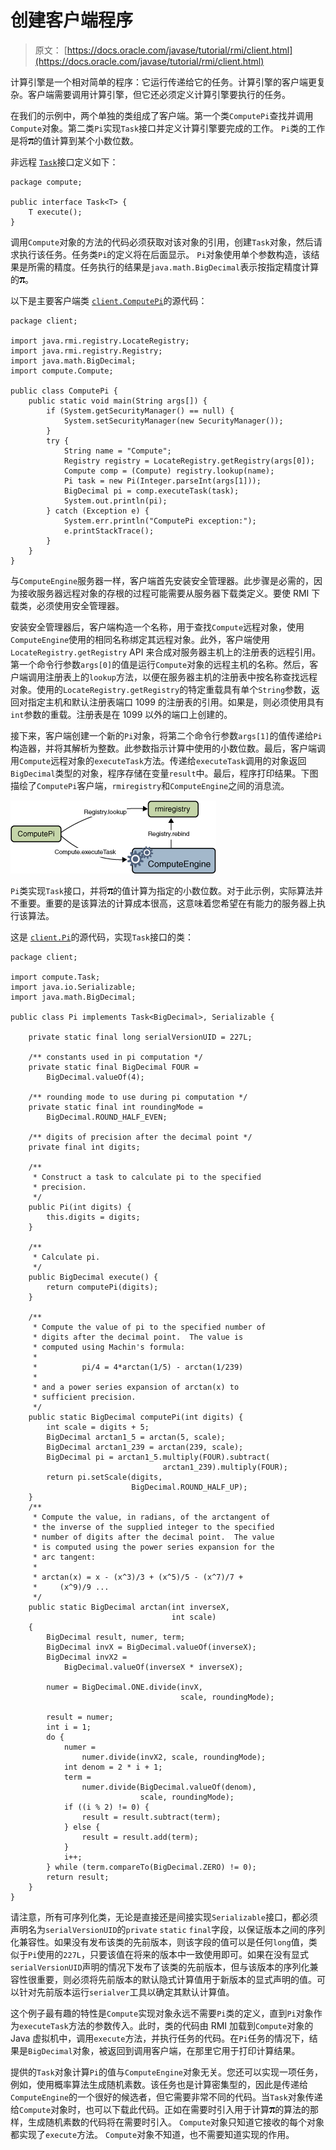 # 创建客户端程序

> 原文： [https://docs.oracle.com/javase/tutorial/rmi/client.html](https://docs.oracle.com/javase/tutorial/rmi/client.html)

计算引擎是一个相对简单的程序：它运行传递给它的任务。计算引擎的客户端更复杂。客户端需要调用计算引擎，但它还必须定义计算引擎要执行的任务。

在我们的示例中，两个单独的类组成了客户端。第一个类`ComputePi`查找并调用`Compute`对象。第二类`Pi`实现`Task`接口并定义计算引擎要完成的工作。 `Pi`类的工作是将![the pi symbol](img/1000ed6961e308609010dca5338f3e68.jpg)的值计算到某个小数位数。

非远程 [``Task``](examples/compute/Task.java)接口定义如下：

```
package compute;

public interface Task<T> {
    T execute();
}

```

调用`Compute`对象的方法的代码必须获取对该对象的引用，创建`Task`对象，然后请求执行该任务。任务类`Pi`的定义将在后面显示。 `Pi`对象使用单个参数构造，该结果是所需的精度。任务执行的结果是`java.math.BigDecimal`表示按指定精度计算的![the pi symbol](img/1000ed6961e308609010dca5338f3e68.jpg)。

以下是主要客户端类 [``client.ComputePi``](examples/client/ComputePi.java)的源代码：

```
package client;

import java.rmi.registry.LocateRegistry;
import java.rmi.registry.Registry;
import java.math.BigDecimal;
import compute.Compute;

public class ComputePi {
    public static void main(String args[]) {
        if (System.getSecurityManager() == null) {
            System.setSecurityManager(new SecurityManager());
        }
        try {
            String name = "Compute";
            Registry registry = LocateRegistry.getRegistry(args[0]);
            Compute comp = (Compute) registry.lookup(name);
            Pi task = new Pi(Integer.parseInt(args[1]));
            BigDecimal pi = comp.executeTask(task);
            System.out.println(pi);
        } catch (Exception e) {
            System.err.println("ComputePi exception:");
            e.printStackTrace();
        }
    }    
}

```

与`ComputeEngine`服务器一样，客户端首先安装安全管理器。此步骤是必需的，因为接收服务器远程对象的存根的过程可能需要从服务器下载类定义。要使 RMI 下载类，必须使用安全管理器。

安装安全管理器后，客户端构造一个名称，用于查找`Compute`远程对象，使用`ComputeEngine`使用的相同名称绑定其远程对象。此外，客户端使用`LocateRegistry.getRegistry` API 来合成对服务器主机上的注册表的远程引用。第一个命令行参数`args[0]`的值是运行`Compute`对象的远程主机的名称。然后，客户端调用注册表上的`lookup`方法，以便在服务器主机的注册表中按名称查找远程对象。使用的`LocateRegistry.getRegistry`的特定重载具有单个`String`参数，返回对指定主机和默认注册表端口 1099 的注册表的引用。如果是，则必须使用具有`int`参数的重载。注册表是在 1099 以外的端口上创建的。

接下来，客户端创建一个新的`Pi`对象，将第二个命令行参数`args[1]`的值传递给`Pi`构造器，并将其解析为整数。此参数指示计算中使用的小数位数。最后，客户端调用`Compute`远程对象的`executeTask`方法。传递给`executeTask`调用的对象返回`BigDecimal`类型的对象，程序存储在变量`result`中。最后，程序打印结果。下图描绘了`ComputePi`客户端，`rmiregistry`和`ComputeEngine`之间的消息流。

![the flow of messages between the compute engine, the registry, and the client.](img/632c05578175cb6c2d3d273437073676.jpg)

`Pi`类实现`Task`接口，并将![the pi symbol](img/18da0a76f9e973138bc9428740982fff.jpg)的值计算为指定的小数位数。对于此示例，实际算法并不重要。重要的是该算法的计算成本很高，这意味着您希望在有能力的服务器上执行该算法。

这是 [``client.Pi``](examples/client/Pi.java)的源代码，实现`Task`接口的类：

```
package client;

import compute.Task;
import java.io.Serializable;
import java.math.BigDecimal;

public class Pi implements Task<BigDecimal>, Serializable {

    private static final long serialVersionUID = 227L;

    /** constants used in pi computation */
    private static final BigDecimal FOUR =
        BigDecimal.valueOf(4);

    /** rounding mode to use during pi computation */
    private static final int roundingMode = 
        BigDecimal.ROUND_HALF_EVEN;

    /** digits of precision after the decimal point */
    private final int digits;

    /**
     * Construct a task to calculate pi to the specified
     * precision.
     */
    public Pi(int digits) {
        this.digits = digits;
    }

    /**
     * Calculate pi.
     */
    public BigDecimal execute() {
        return computePi(digits);
    }

    /**
     * Compute the value of pi to the specified number of 
     * digits after the decimal point.  The value is 
     * computed using Machin's formula:
     *
     *          pi/4 = 4*arctan(1/5) - arctan(1/239)
     *
     * and a power series expansion of arctan(x) to 
     * sufficient precision.
     */
    public static BigDecimal computePi(int digits) {
        int scale = digits + 5;
        BigDecimal arctan1_5 = arctan(5, scale);
        BigDecimal arctan1_239 = arctan(239, scale);
        BigDecimal pi = arctan1_5.multiply(FOUR).subtract(
                                  arctan1_239).multiply(FOUR);
        return pi.setScale(digits, 
                           BigDecimal.ROUND_HALF_UP);
    }
    /**
     * Compute the value, in radians, of the arctangent of 
     * the inverse of the supplied integer to the specified
     * number of digits after the decimal point.  The value
     * is computed using the power series expansion for the
     * arc tangent:
     *
     * arctan(x) = x - (x^3)/3 + (x^5)/5 - (x^7)/7 + 
     *     (x^9)/9 ...
     */   
    public static BigDecimal arctan(int inverseX, 
                                    int scale) 
    {
        BigDecimal result, numer, term;
        BigDecimal invX = BigDecimal.valueOf(inverseX);
        BigDecimal invX2 = 
            BigDecimal.valueOf(inverseX * inverseX);

        numer = BigDecimal.ONE.divide(invX,
                                      scale, roundingMode);

        result = numer;
        int i = 1;
        do {
            numer = 
                numer.divide(invX2, scale, roundingMode);
            int denom = 2 * i + 1;
            term = 
                numer.divide(BigDecimal.valueOf(denom),
                             scale, roundingMode);
            if ((i % 2) != 0) {
                result = result.subtract(term);
            } else {
                result = result.add(term);
            }
            i++;
        } while (term.compareTo(BigDecimal.ZERO) != 0);
        return result;
    }
}

```

请注意，所有可序列化类，无论是直接还是间接实现`Serializable`接口，都必须声明名为`serialVersionUID`的`private` `static` `final`字段，以保证版本之间的序列化兼容性。如果没有发布该类的先前版本，则该字段的值可以是任何`long`值，类似于`Pi`使用的`227L`，只要该值在将来的版本中一致使用即可。如果在没有显式`serialVersionUID`声明的情况下发布了该类的先前版本，但与该版本的序列化兼容性很重要，则必须将先前版本的默认隐式计算值用于新版本的显式声明的值。可以针对先前版本运行`serialver`工具以确定其默认计算值。

这个例子最有趣的特性是`Compute`实现对象永远不需要`Pi`类的定义，直到`Pi`对象作为`executeTask`方法的参数传入。此时，类的代码由 RMI 加载到`Compute`对象的 Java 虚拟机中，调用`execute`方法，并执行任务的代码。在`Pi`任务的情况下，结果是`BigDecimal`对象，被返回到调用客户端，在那里它用于打印计算结果。

提供的`Task`对象计算`Pi`的值与`ComputeEngine`对象无关。您还可以实现一项任务，例如，使用概率算法生成随机素数。该任务也是计算密集型的，因此是传递给`ComputeEngine`的一个很好的候选者，但它需要非常不同的代码。当`Task`对象传递给`Compute`对象时，也可以下载此代码。正如在需要时引入用于计算![the pi symbol](img/18da0a76f9e973138bc9428740982fff.jpg)的算法的那样，生成随机素数的代码将在需要时引入。 `Compute`对象只知道它接收的每个对象都实现了`execute`方法。 `Compute`对象不知道，也不需要知道实现的作用。
